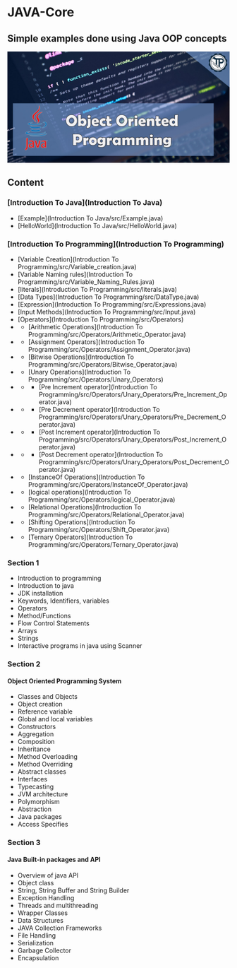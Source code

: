 # JAVA-Core
## Simple examples done using Java OOP concepts

![JAVA-Core](JavCore.jpg)

## Content

### [Introduction To Java](Introduction To Java)
* [Example](Introduction To Java/src/Example.java)
* [HelloWorld](Introduction To Java/src/HelloWorld.java)

### [Introduction To Programming](Introduction To Programming)
* [Variable Creation](Introduction To Programming/src/Variable_creation.java)
* [Variable Naming rules](Introduction To Programming/src/Variable_Naming_Rules.java)
* [literals](Introduction To Programming/src/literals.java)
* [Data Types](Introduction To Programming/src/DataType.java)
* [Expression](Introduction To Programming/src/Expressions.java)
* [Input Methods](Introduction To Programming/src/Input.java)
* [Operators](Introduction To Programming/src/Operators)
* * [Arithmetic Operations](Introduction To Programming/src/Operators/Arithmetic_Operator.java)
* * [Assignment Operators](Introduction To Programming/src/Operators/Assignment_Operator.java)
* * [Bitwise Operations](Introduction To Programming/src/Operators/Bitwise_Operator.java)
* * [Unary Operations](Introduction To Programming/src/Operators/Unary_Operators)
* * * [Pre Increment operator](Introduction To Programming/src/Operators/Unary_Operators/Pre_Increment_Operator.java)
* * * [Pre Decrement operator](Introduction To Programming/src/Operators/Unary_Operators/Pre_Decrement_Operator.java)
* * * [Post Increment operator](Introduction To Programming/src/Operators/Unary_Operators/Post_Increment_Operator.java)
* * * [Post Decrement operator](Introduction To Programming/src/Operators/Unary_Operators/Post_Decrement_Operator.java)
* * [InstanceOf Operations](Introduction To Programming/src/Operators/InstanceOf_Operator.java)
* * [logical operations](Introduction To Programming/src/Operators/logical_Operator.java)
* * [Relational Operations](Introduction To Programming/src/Operators/Relational_Operator.java)
* * [Shifting Operations](Introduction To Programming/src/Operators/Shift_Operator.java)
* * [Ternary Operators](Introduction To Programming/src/Operators/Ternary_Operator.java)











### Section 1
* Introduction to programming 
* Introduction to java 
* JDK installation 
* Keywords, Identifiers, variables 
* Operators 
* Method/Functions 
* Flow Control Statements 
* Arrays 
* Strings 
* Interactive programs in java using Scanner

### Section 2
#### Object Oriented Programming System
- Classes and Objects
- Object creation
- Reference variable
- Global and local variables
- Constructors
- Aggregation
- Composition
- Inheritance 
- Method Overloading
- Method Overriding
- Abstract classes
- Interfaces
- Typecasting
- JVM architecture
- Polymorphism
- Abstraction
- Java packages
- Access Specifies

### Section 3
####  Java Built-in packages and API
* Overview of java API
* Object class
* String, String Buffer and String Builder
* Exception Handling
* Threads and multithreading
* Wrapper Classes
* Data Structures
* JAVA Collection Frameworks
* File Handling
* Serialization
* Garbage Collector
* Encapsulation